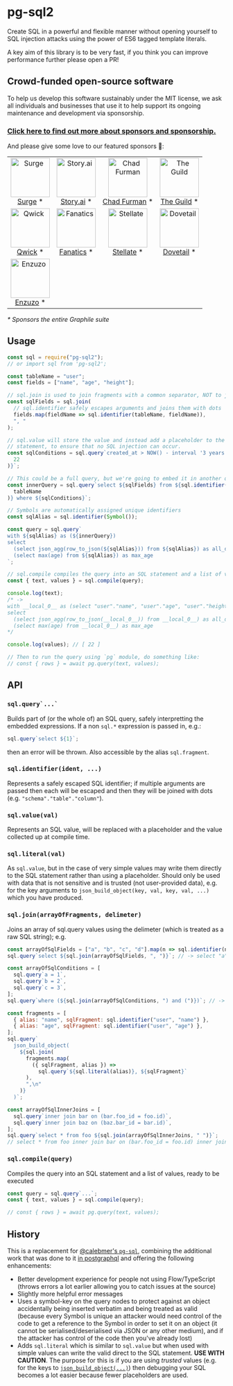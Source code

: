 # pg-sql2

Create SQL in a powerful and flexible manner without opening yourself to SQL
injection attacks using the power of ES6 tagged template literals.

A key aim of this library is to be very fast, if you think you can improve
performance further please open a PR!

<!-- SPONSORS_BEGIN -->

## Crowd-funded open-source software

To help us develop this software sustainably under the MIT license, we ask
all individuals and businesses that use it to help support its ongoing
maintenance and development via sponsorship.

### [Click here to find out more about sponsors and sponsorship.](https://www.graphile.org/sponsor/)

And please give some love to our featured sponsors 🤩:

<table><tr>
<td align="center"><a href="https://surge.io/"><img src="https://graphile.org/images/sponsors/surge.png" width="90" height="90" alt="Surge" /><br />Surge</a> *</td>
<td align="center"><a href="https://storyscript.com/?utm_source=postgraphile"><img src="https://graphile.org/images/sponsors/storyscript.png" width="90" height="90" alt="Story.ai" /><br />Story.ai</a> *</td>
<td align="center"><a href="http://chads.website"><img src="https://graphile.org/images/sponsors/chadf.png" width="90" height="90" alt="Chad Furman" /><br />Chad Furman</a> *</td>
<td align="center"><a href="https://www.the-guild.dev/"><img src="https://graphile.org/images/sponsors/theguild.png" width="90" height="90" alt="The Guild" /><br />The Guild</a> *</td>
</tr><tr>
<td align="center"><a href="https://qwick.com/"><img src="https://graphile.org/images/sponsors/qwick.png" width="90" height="90" alt="Qwick" /><br />Qwick</a> *</td>
<td align="center"><a href="https://www.fanatics.com/"><img src="https://graphile.org/images/sponsors/fanatics.png" width="90" height="90" alt="Fanatics" /><br />Fanatics</a> *</td>
<td align="center"><a href="https://stellate.co/"><img src="https://graphile.org/images/sponsors/Stellate.png" width="90" height="90" alt="Stellate" /><br />Stellate</a> *</td>
<td align="center"><a href="https://dovetailapp.com/"><img src="https://graphile.org/images/sponsors/dovetail.png" width="90" height="90" alt="Dovetail" /><br />Dovetail</a> *</td>
</tr><tr>
<td align="center"><a href="https://www.enzuzo.com/"><img src="https://graphile.org/images/sponsors/enzuzo.png" width="90" height="90" alt="Enzuzo" /><br />Enzuzo</a> *</td>
</tr></table>

<em>\* Sponsors the entire Graphile suite</em>

<!-- SPONSORS_END -->

## Usage

```js
const sql = require("pg-sql2");
// or import sql from 'pg-sql2';

const tableName = "user";
const fields = ["name", "age", "height"];

// sql.join is used to join fragments with a common separator, NOT to join tables!
const sqlFields = sql.join(
  // sql.identifier safely escapes arguments and joins them with dots
  fields.map(fieldName => sql.identifier(tableName, fieldName)),
  ", "
);

// sql.value will store the value and instead add a placeholder to the SQL
// statement, to ensure that no SQL injection can occur.
const sqlConditions = sql.query`created_at > NOW() - interval '3 years' and age > ${sql.value(
  22
)}`;

// This could be a full query, but we're going to embed it in another query safely
const innerQuery = sql.query`select ${sqlFields} from ${sql.identifier(
  tableName
)} where ${sqlConditions}`;

// Symbols are automatically assigned unique identifiers
const sqlAlias = sql.identifier(Symbol());

const query = sql.query`
with ${sqlAlias} as (${innerQuery})
select
  (select json_agg(row_to_json(${sqlAlias})) from ${sqlAlias}) as all_data,
  (select max(age) from ${sqlAlias}) as max_age
`;

// sql.compile compiles the query into an SQL statement and a list of values
const { text, values } = sql.compile(query);

console.log(text);
/* ->
with __local_0__ as (select "user"."name", "user"."age", "user"."height" from "user" where created_at > NOW() - interval '3 years' and age > $1)
select
  (select json_agg(row_to_json(__local_0__)) from __local_0__) as all_data,
  (select max(age) from __local_0__) as max_age
*/

console.log(values); // [ 22 ]

// Then to run the query using `pg` module, do something like:
// const { rows } = await pg.query(text, values);
```

## API

### `` sql.query`...` ``

Builds part of (or the whole of) an SQL query, safely interpretting the embedded expressions. If a non `sql.*` expression is passed in, e.g.:

<!-- skip-example -->

```js
sql.query`select ${1}`;
```

then an error will be thrown. Also accessible by the alias `sql.fragment`.

### `sql.identifier(ident, ...)`

Represents a safely escaped SQL identifier; if multiple arguments are passed
then each will be escaped and then they will be joined with dots (e.g.
`"schema"."table"."column"`).

### `sql.value(val)`

Represents an SQL value, will be replaced with a placeholder and the value collected up at compile time.

### `sql.literal(val)`

As `sql.value`, but in the case of very simple values may write them directly
to the SQL statement rather than using a placeholder. Should only be used with
data that is not sensitive and is trusted (not user-provided data), e.g. for
the key arguments to `json_build_object(key, val, key, val, ...)` which you
have produced.

### `sql.join(arrayOfFragments, delimeter)`

Joins an array of sql.query values using the delimeter (which is treated as a raw SQL string); e.g.

```js
const arrayOfSqlFields = ["a", "b", "c", "d"].map(n => sql.identifier(n));
sql.query`select ${sql.join(arrayOfSqlFields, ", ")}`; // -> select "a", "b", "c", "d"

const arrayOfSqlConditions = [
  sql.query`a = 1`,
  sql.query`b = 2`,
  sql.query`c = 3`,
];
sql.query`where (${sql.join(arrayOfSqlConditions, ") and (")})`; // -> where (a = 1) and (b = 2) and (c = 3)

const fragments = [
  { alias: "name", sqlFragment: sql.identifier("user", "name") },
  { alias: "age", sqlFragment: sql.identifier("user", "age") },
];
sql.query`
  json_build_object(
    ${sql.join(
      fragments.map(
        ({ sqlFragment, alias }) =>
          sql.query`${sql.literal(alias)}, ${sqlFragment}`
      ),
      ",\n"
    )}
  )`;

const arrayOfSqlInnerJoins = [
  sql.query`inner join bar on (bar.foo_id = foo.id)`,
  sql.query`inner join baz on (baz.bar_id = bar.id)`,
];
sql.query`select * from foo ${sql.join(arrayOfSqlInnerJoins, " ")}`;
// select * from foo inner join bar on (bar.foo_id = foo.id) inner join baz on (baz.bar_id = bar.id)
```

### `sql.compile(query)`

Compiles the query into an SQL statement and a list of values, ready to be executed

```js
const query = sql.query`...`;
const { text, values } = sql.compile(query);

// const { rows } = await pg.query(text, values);
```

## History

This is a replacement for [@calebmer's
`pg-sql`](https://www.npmjs.com/package/pg-sql), combining the additional work
that was done to it [in
postgraphql](https://github.com/postgraphql/postgraphql/blob/9c36d7e9b9ad74e665de18964fd2554f9f639903/src/postgres/utils/sql.ts)
and offering the following enhancements:

- Better development experience for people not using Flow/TypeScript (throws
  errors a lot earlier allowing you to catch issues at the source)
- Slightly more helpful error messages
- Uses a symbol-key on the query nodes to protect against an object
  accidentally being inserted verbatim and being treated as valid (because
  every Symbol is unique an attacker would need control of the code to get a
  reference to the Symbol in order to set it on an object (it cannot be
  serialised/deserialised via JSON or any other medium), and if the attacker
  has control of the code then you've already lost)
- Adds `sql.literal` which is similar to `sql.value` but when used with simple
  values can write the valid direct to the SQL statement. **USE WITH CAUTION**.
  The purpose for this is if you are using _trusted_ values (e.g. for the keys
  to
  [`json_build_object(...)`](https://www.postgresql.org/docs/9.6/static/functions-json.html))
  then debugging your SQL becomes a lot easier because fewer placeholders are
  used.
